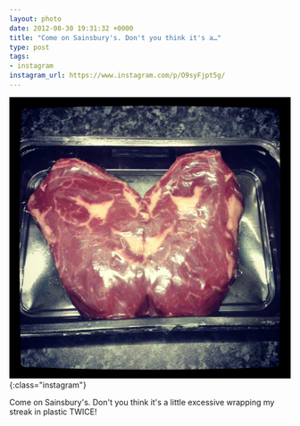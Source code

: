 ```yaml
---
layout: photo
date: 2012-08-30 19:31:32 +0000
title: "Come on Sainsbury's. Don't you think it's a…"
type: post
tags:
- instagram
instagram_url: https://www.instagram.com/p/O9syFjpt5g/
---
```


![Instagram - O9syFjpt5g](/img/O9syFjpt5g.jpg){:class="instagram"}

Come on Sainsbury's. Don't you think it's a little excessive wrapping my streak in plastic TWICE!
